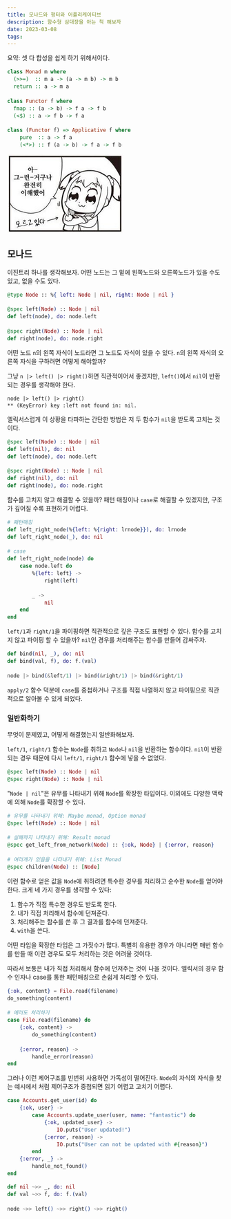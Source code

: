 ```yaml
---
title: 모나드와 펑터와 어플리케이티브
description: 함수형 삼대장을 아는 척 해보자
date: 2023-03-08
tags:
---
```


요약: 셋 다 합성을 쉽게 하기 위해서이다.

```haskell
class Monad m where
  (>>=)  :: m a -> (a -> m b) -> m b
  return :: a -> m a

class Functor f where
  fmap :: (a -> b) -> f a -> f b
  (<$) :: a -> f b -> f a

class (Functor f) => Applicative f where
    pure  :: a -> f a
    (<*>) :: f (a -> b) -> f a -> f b
```

![](../assets/완전이해.jpg)

## 모나드

이진트리 하나를 생각해보자. 어떤 노드는 그 밑에 왼쪽노드와 오른쪽노드가
있을 수도 있고, 없을 수도 있다.

```elixir
@type Node :: %{ left: Node | nil, right: Node | nil }

@spec left(Node) :: Node | nil
def left(node), do: node.left

@spec right(Node) :: Node | nil
def right(node), do: node.right
```

어떤 노드 `n`의 왼쪽 자식이 노드라면 그 노드도 자식이 있을 수 있다.
`n`의 왼쪽 자식의 오른쪽 자식을 구하려면 어떻게 해야할까?

그냥 `n |> left() |> right()`하면 직관적이어서 좋겠지만, `left()`에서 `nil`이
반환되는 경우를 생각해야 한다.

```
node |> left() |> right()
** (KeyError) key :left not found in: nil.
```

엘릭서스럽게 이 상황을 타파하는 간단한 방법은 저 두 함수가 `nil`을 받도록
고치는 것이다.

```elixir
@spec left(Node) :: Node | nil
def left(nil), do: nil
def left(node), do: node.left

@spec right(Node) :: Node | nil
def right(nil), do: nil
def right(node), do: node.right
```

함수를 고치지 않고 해결할 수 있을까? 패턴 매칭이나 `case`로 해결할 수 있겠지만,
구조가 깊어질 수록 표현하기 어렵다.

```elixir
# 패턴매칭
def left_right_node(%{left: %{right: lrnode}}), do: lrnode
def left_right_node(_), do: nil

# case
def left_right_node(node) do
	case node.left do
		%{left: left} ->
			right(left)

		_ ->
			nil
	end
end
```

`left/1`과 `right/1`을 파이핑하면 직관적으로 깊은 구조도 표현할 수 있다.
함수를 고치지 않고 파이핑 할 수 있을까? `nil`인 경우를 처리해주는 함수를
만들어 감싸주자.

```elixir
def bind(nil, _), do: nil
def bind(val, f), do: f.(val)

node |> bind(&left/1) |> bind(&right/1) |> bind(&right/1)
```

`apply/2` 함수 덕분에 `case`를 중첩하거나 구조를 직접 나열하지 않고
파이핑으로 직관적으로 알아볼 수 있게 되었다.

### 일반화하기

무엇이 문제였고, 어떻게 해결했는지 일반화해보자.

`left/1`, `right/1` 함수는 `Node`를 취하고 `Node`나 `nil`을 반환하는 함수이다.
`nil`이 반환되는 경우 때문에 다시 `left/1`, `right/1` 함수에 넣을 수 없었다.

```elixir
@spec left(Node) :: Node | nil
@spec right(Node) :: Node | nil
```

"`Node | nil`"은 유무를 나타내기 위해 `Node`를 확장한 타입이다.
이외에도 다양한 맥락에 의해 `Node`를 확장할 수 있다.

```elixir
# 유무를 나타내기 위해: Maybe monad, Option monad
@spec left(Node) :: Node | nil

# 실패까지 나타내기 위해: Result monad
@spec get_left_from_network(Node) :: {:ok, Node} | {:error, reason}

# 여러개가 있음을 나타내기 위해: List Monad
@spec children(Node) :: [Node]
```

이런 함수로 얻은 값을 `Node`에 취하려면 특수한 경우를 처리하고 순수한 `Node`를
얻어야 한다. 크게 네 가지 경우를 생각할 수 있다:

1. 함수가 직접 특수한 경우도 받도록 한다.
2. 내가 직접 처리해서 함수에 던져준다.
3. 처리해주는 함수를 쓴 후 그 결과를 함수에 던져준다.
4. `with`을 쓴다.

어떤 타입을 확장한 타입은 그 가짓수가 많다. 특별히 유용한 경우가 아니라면
매번 함수를 만들 때 이런 경우도 모두 처리하는 것은 어려울 것이다.

따라서 보통은 내가 직접 처리해서 함수에 던져주는 것이 나을 것이다.
엘릭서의 경우 함수 인자나 case를 통한 패턴매칭으로 손쉽게 처리할 수 있다.

```elixir
{:ok, content} = File.read(filename)
do_something(content)

# 에러도 처리하기
case File.read(filename) do
	{:ok, content} ->
		do_something(content)

	{:error, reason} ->
		handle_error(reason)
end
```

그러나 이런 제어구조를 빈번히 사용하면 가독성이 떨어진다. `Node`의 자식의
자식을 찾는 예시에서 처럼 제어구조가 중첩되면 읽기 어렵고 고치기 어렵다.

```elixir
case Accounts.get_user(id) do
	{:ok, user} ->
		case Accounts.update_user(user, name: "fantastic") do
			{:ok, updated_user} ->
				IO.puts("User updated!")
			{:error, reason} ->
				IO.puts("User can not be updated with #{reason}")
		end
	{:error, _} ->
		handle_not_found()
end
```

```elixir
def nil ~>> _, do: nil
def val ~>> f, do: f.(val)

node ~>> left() ~>> right() ~>> right()
```

